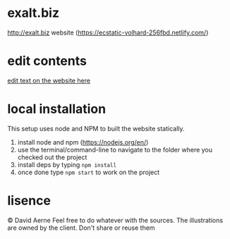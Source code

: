 # exalt.biz
http://exalt.biz website (https://ecstatic-volhard-256fbd.netlify.com/)

# edit contents
[edit text on the website here](https://github.com/meodai/exalt.biz/blob/master/data.yml)

# local installation
This setup uses node and NPM to built the website statically.

1. install node and npm (https://nodejs.org/en/)
2. use the terminal/command-line to navigate to the folder where you checked out the project
3. install deps by typing `npm install`
4. once done type `npm start` to work on the project

# lisence 
© David Aerne
Feel free to do whatever with the sources. The illustrations are owned by the client. Don't share or reuse them
